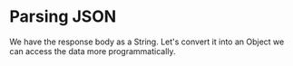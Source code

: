 # Parsing JSON

We have the response body as a String. Let's convert it into an Object we can access the data more programmatically.